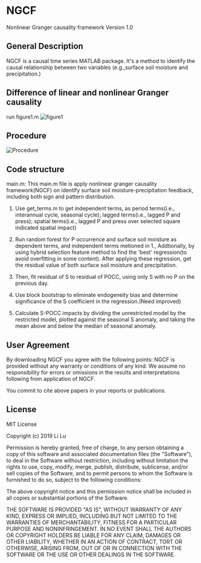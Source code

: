 # NGCF
Nonlinear Granger causality framework Version 1.0

## General Description

NGCF is a causal time series MATLAB package. It's a method to identify the causal relationship between two variables (e.g.,surface soil moisture and precipitation.) 

## Difference of linear and nonlinear Granger causality

run figure1.m
![figure1](https://github.com/leelew/NGCF/blob/master/Figure/Figure1.png)

## Procedure

![Procedure](https://github.com/leelew/NGCF/blob/master/Figure/Figure2.png)

## Code structure

main.m: This main.m file is apply nonlinear granger causality framework(NGCF) on identify surface soil moisture-precipitation feedback, including both sign and pattern distribution.

1. Use get_terms.m to get independent terms, as period terms(i.e., interannual cycle, seasonal cycle); lagged terms(i.e., lagged P and press); spatial terms(i.e., lagged P and press over selected square indicated spatial impact)

2. Run random forest for P occurrence and surface soil moisture as dependent terms, and independent terms metioned in 1., Addtionally, by using hybrid selection feature method to find the 'best' regression(to avoid overfitting in some content). After applying these regression, get the residual value of both surface soil moisture and precipitation.

3. Then, fit residual of S to residual of POCC, using only S with no P on the previous day.

4. Use block bootstrap to eliminate endogeneity bias and determine significance of the S coefficient in the regression.(Need improved)

5. Calculate S-POCC impacts by dividing the unrestricted model by the restricted model, plotted against the seasonal S anomaly, and taking the mean above and below the median of seasonal anomaly.

## User Agreement

By downloading NGCF you agree with the following points: NGCF is provided without any warranty or conditions of any kind. We assume no responsibility for errors or omissions in the results and interpretations following from application of NGCF.

You commit to cite above papers in your reports or publications.

## License

MIT License

Copyright (c) 2019 Li Lu

Permission is hereby granted, free of charge, to any person obtaining a copy of this software and associated documentation files (the "Software"), to deal in the Software without restriction, including without limitation the rights to use, copy, modify, merge, publish, distribute, sublicense, and/or sell copies of the Software, and to permit persons to whom the Software is furnished to do so, subject to the following conditions:

The above copyright notice and this permission notice shall be included in all copies or substantial portions of the Software.

THE SOFTWARE IS PROVIDED "AS IS", WITHOUT WARRANTY OF ANY KIND, EXPRESS OR IMPLIED, INCLUDING BUT NOT LIMITED TO THE WARRANTIES OF MERCHANTABILITY, FITNESS FOR A PARTICULAR PURPOSE AND NONINFRINGEMENT. IN NO EVENT SHALL THE AUTHORS OR COPYRIGHT HOLDERS BE LIABLE FOR ANY CLAIM, DAMAGES OR OTHER LIABILITY, WHETHER IN AN ACTION OF CONTRACT, TORT OR OTHERWISE, ARISING FROM, OUT OF OR IN CONNECTION WITH THE SOFTWARE OR THE USE OR OTHER DEALINGS IN THE SOFTWARE.




